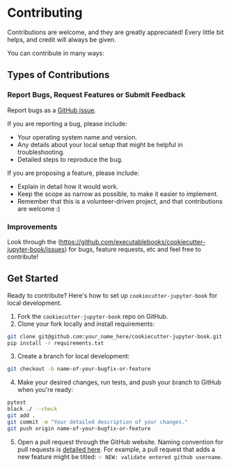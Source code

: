 
# Contributing

Contributions are welcome, and they are greatly appreciated! Every little bit
helps, and credit will always be given.

You can contribute in many ways:

## Types of Contributions

### Report Bugs, Request Features or Submit Feedback

Report bugs as a [GitHub issue](https://github.com/executablebooks/cookiecutter-jupyter-book/issues).

If you are reporting a bug, please include:

* Your operating system name and version.
* Any details about your local setup that might be helpful in troubleshooting.
* Detailed steps to reproduce the bug.

If you are proposing a feature, please include:

* Explain in detail how it would work.
* Keep the scope as narrow as possible, to make it easier to implement.
* Remember that this is a volunteer-driven project, and that contributions
  are welcome :)

### Improvements

Look through the (https://github.com/executablebooks/cookiecutter-jupyter-book/issues) for bugs, feature requests, etc and feel free to contribute!

## Get Started

Ready to contribute? Here's how to set up `cookiecutter-jupyter-book` for local development.

1. Fork the `cookiecutter-jupyter-book` repo on GitHub.
2. Clone your fork locally and install requirements:

```sh
git clone git@github.com:your_name_here/cookiecutter-jupyter-book.git
pip install -r requirements.txt
```

3. Create a branch for local development:

```sh
git checkout -b name-of-your-bugfix-or-feature
```

4. Make your desired changes, run tests, and push your branch to GitHub when you're ready:

```sh
pytest
black ./ --check
git add .
git commit -m "Your detailed description of your changes."
git push origin name-of-your-bugfix-or-feature
```

5. Open a pull request through the GitHub website. Naming convention for pull requests is [detailed here](https://github.com/executablebooks/.github/blob/main/CONTRIBUTING.md#commit-messages). For example, a pull request that adds a new feature might be titled: `✨ NEW: validate entered github username`.